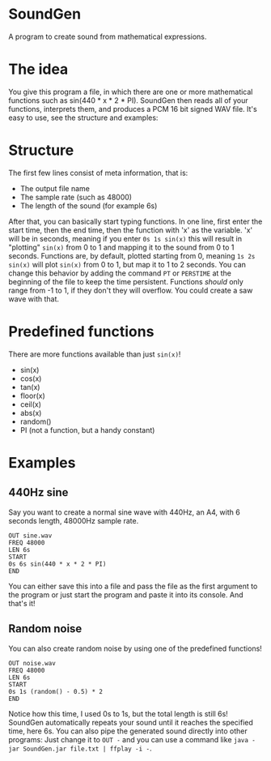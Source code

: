 # SoundGen
A program to create sound from mathematical expressions.

# The idea
You give this program a file, in which there are one or more mathematical functions such as sin(440 * x * 2 * PI). SoundGen then reads all of your functions, interprets them, and produces a PCM 16 bit signed WAV file. It's easy to use, see the structure and examples:

# Structure
The first few lines consist of meta information, that is:
- The output file name
- The sample rate (such as 48000)
- The length of the sound (for example 6s)

After that, you can basically start typing functions. In one line, first enter the start time, then the end time, then the function with 'x' as the variable. 'x' will be in seconds, meaning if you enter `0s 1s sin(x)` this will result in "plotting" `sin(x)` from 0 to 1 and mapping it to the sound from 0 to 1 seconds. Functions are, by default, plotted starting from 0, meaning `1s 2s sin(x)` will plot `sin(x)` from 0 to 1, but map it to 1 to 2 seconds. You can change this behavior by adding the command `PT` or `PERSTIME` at the beginning of the file to keep the time persistent. Functions *should* only range from -1 to 1, if they don't they will overflow. You could create a saw wave with that.

# Predefined functions
There are more functions available than just `sin(x)`!
- sin(x)
- cos(x)
- tan(x)
- floor(x)
- ceil(x)
- abs(x)
- random()
- PI (not a function, but a handy constant)

# Examples
## 440Hz sine
Say you want to create a normal sine wave with 440Hz, an A4, with 6 seconds length, 48000Hz sample rate.
```
OUT sine.wav
FREQ 48000
LEN 6s
START
0s 6s sin(440 * x * 2 * PI)
END
```

You can either save this into a file and pass the file as the first argument to the program or just start the program and paste it into its console. And that's it!

## Random noise
You can also create random noise by using one of the predefined functions!
```
OUT noise.wav
FREQ 48000
LEN 6s
START
0s 1s (random() - 0.5) * 2
END
```

Notice how this time, I used 0s to 1s, but the total length is still 6s! SoundGen automatically repeats your sound until it reaches the specified time, here 6s. You can also pipe the generated sound directly into other programs: Just change it to `OUT -` and you can use a command like `java -jar SoundGen.jar file.txt | ffplay -i -`.
